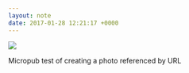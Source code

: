 ```yaml
---
layout: note
date: 2017-01-28 12:21:17 +0000
---
```

![](["https://lildude.github.io//media/sunset.jpg"])

Micropub test of creating a photo referenced by URL